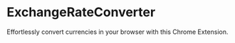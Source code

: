 # ExchangeRateConverter
Effortlessly convert currencies in your browser with this Chrome Extension.
